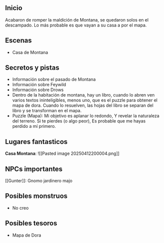 ## Inicio

Acabaron de romper la maldición de Montana, se quedaron solos en el descampado.
Lo más probable es que vayan a su casa a por el mapa.

## Escenas

- Casa de Montana

## Secretos y pistas

- Información sobre el pasado de Montana
- Información sobre Feywild
- Información sobre Drows
- Dentro de la habitación de montana, hay un libro, cuando lo abren ven varios textos ininteligibles, menos uno, que es el puzzle para obtener el mapa de dora. Cuando lo resuelven, las hojas del libro se separan del libro y se transforman en el mapa. 
- Puzzle (Mapa):
	Mi objetivo es aplanar lo redondo,
	Y revelar la naturaleza del terreno.
	Si te pierdes (o algo peor),
	Es probable que me hayas perdido a mí primero.


## Lugares fantasticos

**Casa Montana**:
![[Pasted image 20250412200004.png]]

## NPCs importantes

[[Gunter]]: Gnomo jardinero majo

## Posibles monstruos

- No creo

## Posibles tesoros

- Mapa de Dora